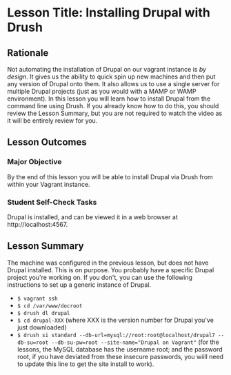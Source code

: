 # Lesson Title: Installing Drupal with Drush 

## Rationale

Not automating the installation of Drupal on our vagrant instance is *by design*. It gives us the ability to quick spin up new machines and then put any version of Drupal
onto them. It also allows us to use a single server for multiple Drupal projects (just as you would with a MAMP or WAMP environment). In this lesson you will learn how to
install Drupal from the command line using Drush. If you already know how to do this, you should review the Lesson Summary, but you are not required to watch the video as it
will be entirely review for you.

## Lesson Outcomes

### Major Objective

By the end of this lesson you will be able to install Drupal via Drush from within your Vagrant instance.

### Student Self-Check Tasks

Drupal is installed, and can be viewed it in a web browser at http://localhost:4567.

## Lesson Summary

The machine was configured in the previous lesson, but does not have Drupal installed. This is on purpose. You probably have a specific Drupal project you're working on. If you don't, you can use the following instructions to set up a generic instance of Drupal.

   - `$ vagrant ssh`
   - `$ cd /var/www/docroot`
   - `$ drush dl drupal`
   - `$ cd drupal-XXX` (where XXX is the version number for Drupal you've just downloaded)
   - `$ drush si standard --db-url=mysql://root:root@localhost/drupal7 --db-su=root --db-su-pw=root --site-name="Drupal on Vagrant"` (for the lessons, the MySQL database has
     the username root; and the password root, if you have deviated from these insecure passwords, you wiill need to update this line to get the site install to work).
